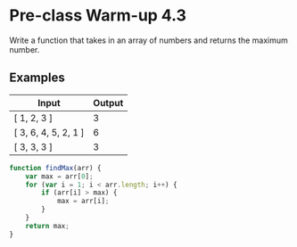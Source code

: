 # Pre-class Warm-up 4.3

Write a function that takes in an array of numbers and returns the maximum number.

## Examples

|Input|Output|
|-|-|
|[ 1, 2, 3 ]|3|
|[ 3, 6, 4, 5, 2, 1 ]|6|
|[ 3, 3, 3 ]|3|

```javascript
function findMax(arr) {
    var max = arr[0];
    for (var i = 1; i < arr.length; i++) {
        if (arr[i] > max) {
            max = arr[i];
        }
    }
    return max;
}
```